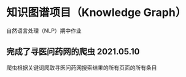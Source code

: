 # 知识图谱项目（Knowledge Graph）
  自然语言处理（NLP）期中作业

## 完成了寻医问药网的爬虫 2021.05.10
  爬虫根据关键词爬取寻医问药网搜索结果的所有页面的所有条目
